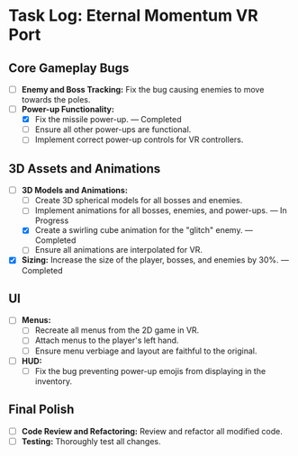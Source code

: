 # Task Log: Eternal Momentum VR Port

## Core Gameplay Bugs

* [ ] **Enemy and Boss Tracking:** Fix the bug causing enemies to move towards the poles.
* [ ] **Power-up Functionality:**
    * [x] Fix the missile power-up. — Completed
    * [ ] Ensure all other power-ups are functional.
    * [ ] Implement correct power-up controls for VR controllers.

## 3D Assets and Animations

* [ ] **3D Models and Animations:**
    * [ ] Create 3D spherical models for all bosses and enemies.
    * [ ] Implement animations for all bosses, enemies, and power-ups. — In Progress
    * [x] Create a swirling cube animation for the "glitch" enemy. — Completed
    * [ ] Ensure all animations are interpolated for VR.
* [x] **Sizing:** Increase the size of the player, bosses, and enemies by 30%. — Completed

## UI

* [ ] **Menus:**
    * [ ] Recreate all menus from the 2D game in VR.
    * [ ] Attach menus to the player's left hand.
    * [ ] Ensure menu verbiage and layout are faithful to the original.
* [ ] **HUD:**
    * [ ] Fix the bug preventing power-up emojis from displaying in the inventory.

## Final Polish

* [ ] **Code Review and Refactoring:** Review and refactor all modified code.
* [ ] **Testing:** Thoroughly test all changes.
